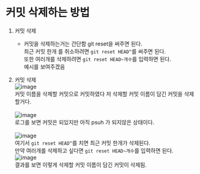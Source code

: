 <h1>커밋 삭제하는 방법</h1>

1. 커밋 삭제
    - 커밋을 삭제하는거는 간단함 git reset을 써주면 된다.<br/>
    최근 커밋 한개 를 취소하려면 `git reset HEAD^`를 써주면 된다.<br/>
    또한 여러개를 삭제하려면 `git reset HEAD~개수`를 입력하면 된다.<br/>
    예시를 보여주겠음
   
2. 커밋 삭제<br/>
    ![image](https://user-images.githubusercontent.com/102217654/188262728-b528c46b-f951-41db-b2a7-fb381703862f.png)<br/>
    커밋 이름을 삭제할 커밋으로 커밋하였다 저 삭제할 커밋 이름이 담긴 커밋을 삭제할거다.<br/>
    <br/>
    ![image](https://user-images.githubusercontent.com/102217654/188262789-b277d593-905c-4ac6-8d97-9743a7b96bdf.png)<br/>
    로그를 보면 커밋은 되있지만 아직 psuh 가 되지않은 상태이다.<br/>
    <br/>
    ![image](https://user-images.githubusercontent.com/102217654/188262811-53bbff0f-dc27-459d-8c00-39dd308f8b4f.png)<br/>
    여기서 `git reset HEAD^`를 치면 최근 커밋 한개가 삭제된다.<br/>
    만약 여러개를 삭제하고 싶다면 `git reset HEAD~개수`를 입력하면 된다.
    <br/>
    ![image](https://user-images.githubusercontent.com/102217654/188262866-a1c5662a-566e-40cc-92bf-8220d84c7eb8.png)<br/>
    결과를 보면 이렇게 삭제할 커밋 이름이 담긴 커밋이 삭제됨.<br/>
